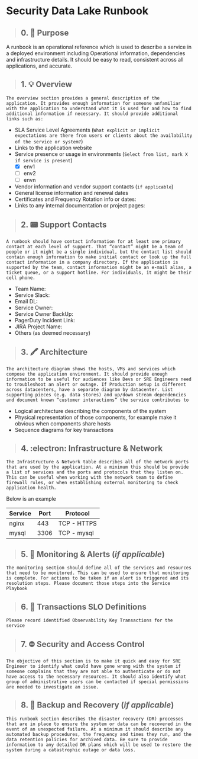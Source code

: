 # Security Data Lake Runbook


>## 0. :goal_net: Purpose 
A runbook is an operational reference which is used to describe a service in a deployed environment including Operational information, dependencies and infrastructure details. It should be easy to read, consistent across all applications, and accurate. 

>## 1. :bulb: Overview
`The overview section provides a general description of the application. It provides enough information for someone unfamiliar with the application to understand what it is used for and how to find additional information if necessary. It should provide additional links such as:`
- SLA Service Level Agreements (`What explicit or implicit expectations are there from users or clients about the availability of the service or system?`)
- Links to the application website
- Service presence or usage in environments (`Select from list, mark X if service is present`)
    - [x] env1
    - [ ] env2
    - [ ] envn
- Vendor information and vendor support contacts (`if applicable`) 
- General license information and renewal dates 
- Certificates and Frequency Rotation info or dates: 
- Links to any internal documentation or project pages: 

>## 2. :pager: Support Contacts
`A runbook should have contact information for at least one primary contact at each level of support. That “contact” might be a team of people or it might be a single individual, but the contact list should contain enough information to make initial contact or look up the full contact information in a company directory. If the application is supported by the team, contact information might be an e-mail alias, a ticket queue, or a support hotline. For individuals, it might be their cell phone.`
- Team Name: 
- Service Slack: 
- Email DL: 
- Service Owner:       
- Service Owner BackUp:    
- PagerDuty Incident Link:
- JIRA Project Name:
- Others (as deemed necessary)

>## 3. :crayon: Architecture
`The architecture diagram shows the hosts, VMs and services which compose the application environment. It should provide enough information to be useful for audiences like Devs or SRE Engineers need to troubleshoot an alert or outage. If Production setup is different across datacenters, have a separate diagram by datacenter. List supporting pieces (e.g. data stores) and up/down stream dependencies and document known “customer interactions” the service contributes to`

- Logical architecture describing the components of the system
- Physical representation of those components, for example make it obvious when components share hosts 
- Sequence diagrams for key transactions
 

>## 4. :electron: Infrastructure & Network
`The Infrastructure & Network table describes all of the network ports that are used by the application. At a minimum this should be provide a list of services and the ports and protocols that they listen on. This can be useful when working with the network team to define firewall rules, or when establishing external monitoring to check application health.`

Below is an example

| Service | Port | Protocol |
|----- | -----|----- |
| nginx | 443  | TCP - HTTPS |
| mysql | 3306 | TCP - mysql |
 
 
>## 5. :mega: Monitoring & Alerts (*if applicable*)
`The monitoring section should define all of the services and resources that need to be monitored. This can be used to ensure that monitoring is complete. For actions to be taken if an alert is triggered and its resolution steps. Please document those steps into the Service Playbook`



>## 6. :scroll: Transactions SLO Definitions 
`Please record identified Observability Key Transactions for the service`


>## 7. :no_entry: Security and Access Control
`The objective of this section is to make it quick and easy for SRE Engineer to identify what could have gone wrong with the system if someone complains that they are not able to authenticate or do not have access to the necessary resources. It should also identify what group of administrative users can be contacted if special permissions are needed to investigate an issue.`



>## 8. :arrows_counterclockwise: Backup and Recovery (*if applicable*)
`This runbook section describes the disaster recovery (DR) processes that are in place to ensure the system or data can be recovered in the event of an unexpected failure. At a minimum it should describe any automated backup procedures, the frequency and times they run, and the data retention policies for archived data. Be sure to provide information to any detailed DR plans which will be used to restore the system during a catastrophic outage or data loss.`
